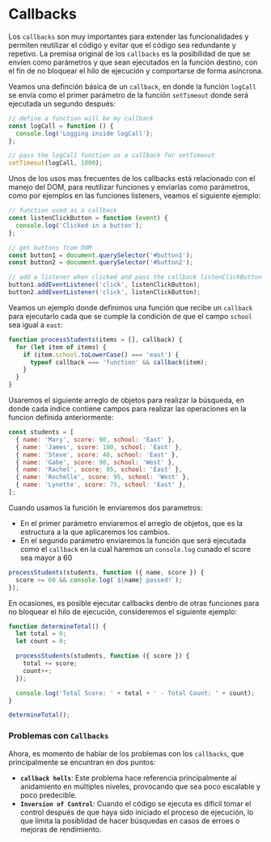 # Callbacks

Los `callbacks` son muy importantes para extender las funcionalidades y permiten reutilizar el código y evitar que el código sea redundante y repetivo. La premisa original de los `callbacks` es la posibilidad de que se envíen como parámetros y que sean ejecutados en la función destino, con el fin de no bloquear el hilo de ejecución y comportarse de forma asíncrona.

Veamos una definción básica de un `callback`, en donde la función `logCall` se envía como el primer parámetro de la función `setTimeout` donde será ejecutada un segundo después:

```javascript
// define a function will be my callback
const logCall = function () {
  console.log('Logging inside logCall');
};

// pass the logCall function as a callback for setTimeout
setTimeout(logCall, 1000);
```

Unos de los usos mas frecuentes de los callbacks está relacionado con el manejo del DOM, para reutilizar funciones y enviarlas como parámetros, como por ejemplos en las funciones listeners, veamos el siguiente ejemplo:

```javascript
// function used as a callback
const listenClickButton = function (event) {
  console.log('Clicked in a button');
};

// get buttons from DOM
const button1 = document.querySelector('#button1');
const button2 = document.querySelector('#button2');

// add a listener when clicked and pass the callback listenClickButton
button1.addEventListener('click', listenClickButton);
button2.addEventListener('click', listenClickButton);
```

Veamos un ejemplo donde definimos una función que recibe un `callback` para ejecutarlo cada que se cumple la condición de que el campo `school` sea igual a `east`:

```javascript
function processStudents(items = [], callback) {
  for (let item of items) {
    if (item.school.toLowerCase() === 'east') {
      typeof callback === 'function' && callback(item);
    }
  }
}
```

Usaremos el siguiente arreglo de objetos para realizar la búsqueda, en donde cada índice contiene campos para realizar las operaciones en la funcion definida anteriormente:

```javascript
const students = [
  { name: 'Mary', score: 90, school: 'East' },
  { name: 'James', score: 100, school: 'East' },
  { name: 'Steve', score: 40, school: 'East' },
  { name: 'Gabe', score: 90, school: 'West' },
  { name: 'Rachel', score: 85, school: 'East' },
  { name: 'Rochelle', score: 95, school: 'West' },
  { name: 'Lynette', score: 75, school: 'East' },
];
```

Cuando usamos la función le envíaremos dos parametros:

- En el primer parámetro enviaremos el arreglo de objetos, que es la estructura a la que aplicaremos los cambios.
- En el segundo parámetro enviaremos la función que será ejecutada como el `callback` en la cual haremos un `console.log` cunado el score sea mayor a 60

```javascript
processStudents(students, function ({ name, score }) {
  score >= 60 && console.log(`${name} passed!`);
});
```

En ocasiones, es posible ejecutar callbacks dentro de otras funciones para no bloquear el hilo de ejecución, consideremos el siguiente ejemplo:

```javascript
function determineTotal() {
  let total = 0;
  let count = 0;

  processStudents(students, function ({ score }) {
    total += score;
    count++;
  });

  console.log('Total Score: ' + total + ' - Total Count: ' + count);
}

determineTotal();
```

### Problemas con `Callbacks`

Ahora, es momento de hablar de los problemas con los `callbacks`, que principalmente se encuntran en dos puntos:

- **`callback hells`**: Este problema hace referencia principalmente al anidamiento en múltiples niveles, provocando que sea poco escalable y poco predecible.
- **`Inversion of Control`**: Cuando el código se ejecuta es difícil tomar el control después de que haya sido iniciado el proceso de ejecución, lo que limita la posiblidad de hacer búsquedas en casos de erroes o mejoras de rendimiento.
